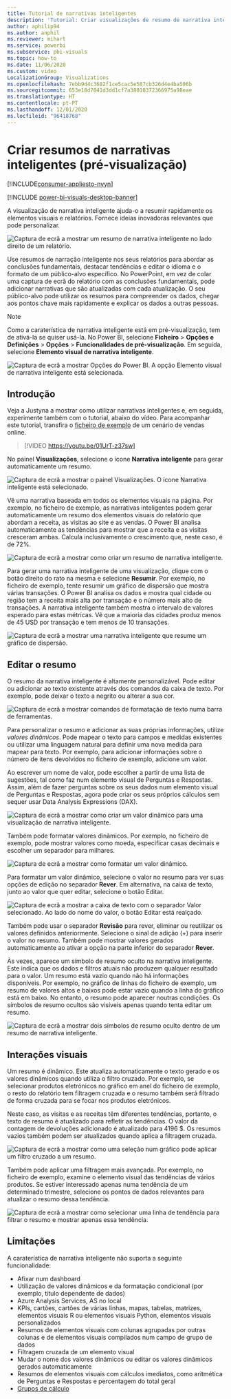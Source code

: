 ```yaml
---
title: Tutorial de narrativas inteligentes
description: 'Tutorial: Criar visualizações de resumo de narrativa inteligente no Power BI'
author: aphilip94
ms.author: anphil
ms.reviewer: mihart
ms.service: powerbi
ms.subservice: pbi-visuals
ms.topic: how-to
ms.date: 11/06/2020
ms.custom: video
LocalizationGroup: Visualizations
ms.openlocfilehash: 7ebb9d4c3682f1ce5cac5e587cb326d4e4ba506b
ms.sourcegitcommit: 653e18d7041d3dd1cf7a38010372366975a98eae
ms.translationtype: HT
ms.contentlocale: pt-PT
ms.lasthandoff: 12/01/2020
ms.locfileid: "96418768"
---
```

# <a name="create-smart-narrative-summaries-preview"></a>Criar resumos de narrativas inteligentes (pré-visualização)

[!INCLUDE[consumer-appliesto-nyyn](../includes/consumer-appliesto-nyyn.md)]    

[!INCLUDE [power-bi-visuals-desktop-banner](../includes/power-bi-visuals-desktop-banner.md)]

A visualização de narrativa inteligente ajuda-o a resumir rapidamente os elementos visuais e relatórios. Fornece ideias inovadoras relevantes que pode personalizar.

![Captura de ecrã a mostrar um resumo de narrativa inteligente no lado direito de um relatório.](media/power-bi-visualization-smart-narratives/1.png)

Use resumos de narração inteligente nos seus relatórios para abordar as conclusões fundamentais, destacar tendências e editar o idioma e o formato de um público-alvo específico. No PowerPoint, em vez de colar uma captura de ecrã do relatório com as conclusões fundamentais, pode adicionar narrativas que são atualizadas com cada atualização. O seu público-alvo pode utilizar os resumos para compreender os dados, chegar aos pontos chave mais rapidamente e explicar os dados a outras pessoas.

>[!NOTE]
> Como a caraterística de narrativa inteligente está em pré-visualização, tem de ativá-la se quiser usá-la. No Power BI, selecione **Ficheiro** > **Opções e Definições** > **Opções** > **Funcionalidades de pré-visualização**. Em seguida, selecione **Elemento visual de narrativa inteligente**.
>
>![Captura de ecrã a mostrar Opções do Power BI. A opção Elemento visual de narrativa inteligente está selecionada.](media/power-bi-visualization-smart-narratives/2.png)



## <a name="get-started"></a>Introdução 
Veja a Justyna a mostrar como utilizar narrativas inteligentes e, em seguida, experimente também com o tutorial, abaixo do vídeo.  Para acompanhar este tutorial, transfira o [ficheiro de exemplo](https://github.com/microsoft/powerbi-desktop-samples/blob/master/Monthly%20Desktop%20Blog%20Samples/2020/2020SU09%20Blog%20Demo%20-%20September.pbix) de um cenário de vendas online.

> [!VIDEO https://youtu.be/01UrT-z37sw]

No painel **Visualizações**, selecione o ícone **Narrativa inteligente** para gerar automaticamente um resumo.

![Captura de ecrã a mostrar o painel Visualizações. O ícone Narrativa inteligente está selecionado.](media/power-bi-visualization-smart-narratives/3.png)

Vê uma narrativa baseada em todos os elementos visuais na página. Por exemplo, no ficheiro de exemplo, as narrativas inteligentes podem gerar automaticamente um resumo dos elementos visuais do relatório que abordam a receita, as visitas ao site e as vendas. O Power BI analisa automaticamente as tendências para mostrar que a receita e as visitas cresceram ambas. Calcula inclusivamente o crescimento que, neste caso, é de 72%.
 
![Captura de ecrã a mostrar como criar um resumo de narrativa inteligente.](media/power-bi-visualization-smart-narratives/4.gif)
 
Para gerar uma narrativa inteligente de uma visualização, clique com o botão direito do rato na mesma e selecione **Resumir**. Por exemplo, no ficheiro de exemplo, tente resumir um gráfico de dispersão que mostra várias transações. O Power BI analisa os dados e mostra qual cidade ou região tem a receita mais alta por transação e o número mais alto de transações. A narrativa inteligente também mostra o intervalo de valores esperado para estas métricas. Vê que a maioria das cidades produz menos de 45 USD por transação e tem menos de 10 transações.
 
  
![Captura de ecrã a mostrar uma narrativa inteligente que resume um gráfico de dispersão.](media/power-bi-visualization-smart-narratives/5.gif)
 
## <a name="edit-the-summary"></a>Editar o resumo
 
O resumo da narrativa inteligente é altamente personalizável. Pode editar ou adicionar ao texto existente através dos comandos da caixa de texto. Por exemplo, pode deixar o texto a negrito ou alterar a sua cor.
 
![Captura de ecrã a mostrar comandos de formatação de texto numa barra de ferramentas.](media/power-bi-visualization-smart-narratives/6.png)
  
Para personalizar o resumo e adicionar as suas próprias informações, utilize *valores dinâmicos*. Pode mapear o texto para campos e medidas existentes ou utilizar uma linguagem natural para definir uma nova medida para mapear para texto. Por exemplo, para adicionar informações sobre o número de itens devolvidos no ficheiro de exemplo, adicione um valor. 

Ao escrever um nome de valor, pode escolher a partir de uma lista de sugestões, tal como faz num elemento visual de Perguntas e Respostas. Assim, além de fazer perguntas sobre os seus dados num elemento visual de Perguntas e Respostas, agora pode criar os seus próprios cálculos sem sequer usar Data Analysis Expressions (DAX). 
  
![Captura de ecrã a mostrar como criar um valor dinâmico para uma visualização de narrativa inteligente.](media/power-bi-visualization-smart-narratives/7.gif)
  
Também pode formatar valores dinâmicos. Por exemplo, no ficheiro de exemplo, pode mostrar valores como moeda, especificar casas decimais e escolher um separador para milhares. 
   
![Captura de ecrã a mostrar como formatar um valor dinâmico.](media/power-bi-visualization-smart-narratives/8.gif)
   
Para formatar um valor dinâmico, selecione o valor no resumo para ver suas opções de edição no separador **Rever**. Em alternativa, na caixa de texto, junto ao valor que quer editar, selecione o botão Editar. 
   
![Captura de ecrã a mostrar a caixa de texto com o separador Valor selecionado. Ao lado do nome do valor, o botão Editar está realçado.](media/power-bi-visualization-smart-narratives/9.png)
   
Também pode usar o separador **Revisão** para rever, eliminar ou reutilizar os valores definidos anteriormente. Selecione o sinal de adição (+) para inserir o valor no resumo. Também pode mostrar valores gerados automaticamente ao ativar a opção na parte inferior do separador **Rever**.

Às vezes, aparece um símbolo de resumo oculto na narrativa inteligente. Este indica que os dados e filtros atuais não produzem qualquer resultado para o valor. Um resumo está vazio quando não há informações disponíveis. Por exemplo, no gráfico de linhas do ficheiro de exemplo, um resumo de valores altos e baixos pode estar vazio quando a linha do gráfico está em baixo. No entanto, o resumo pode aparecer noutras condições. Os símbolos de resumo ocultos são visíveis apenas quando tenta editar um resumo.


![Captura de ecrã a mostrar dois símbolos de resumo oculto dentro de um resumo de narrativa inteligente.](media/power-bi-visualization-smart-narratives/10.png)
   
## <a name="visual-interactions"></a>Interações visuais
Um resumo é dinâmico. Este atualiza automaticamente o texto gerado e os valores dinâmicos quando utiliza o filtro cruzado. Por exemplo, se selecionar produtos eletrónicos no gráfico em anel do ficheiro de exemplo, o resto do relatório tem filtragem cruzada e o resumo também será filtrado de forma cruzada para se focar nos produtos eletrónicos.  

Neste caso, as visitas e as receitas têm diferentes tendências, portanto, o texto de resumo é atualizado para refletir as tendências. O valor da contagem de devoluções adicionado é atualizado para 4196 $. Os resumos vazios também podem ser atualizados quando aplica a filtragem cruzada.
   
![Captura de ecrã a mostrar como uma seleção num gráfico pode aplicar um filtro cruzado a um resumo.](media/power-bi-visualization-smart-narratives/11.gif)
   
Também pode aplicar uma filtragem mais avançada. Por exemplo, no ficheiro de exemplo, examine o elemento visual das tendências de vários produtos. Se estiver interessado apenas numa tendência de um determinado trimestre, selecione os pontos de dados relevantes para atualizar o resumo dessa tendência.
   
![Captura de ecrã a mostrar como selecionar uma linha de tendência para filtrar o resumo e mostrar apenas essa tendência.](media/power-bi-visualization-smart-narratives/12.gif)
   
## <a name="limitations"></a>Limitações

A caraterística de narrativa inteligente não suporta a seguinte funcionalidade:
- Afixar num dashboard 
- Utilização de valores dinâmicos e da formatação condicional (por exemplo, título dependente de dados)
- Azure Analysis Services, AS no local
- KPIs, cartões, cartões de várias linhas, mapas, tabelas, matrizes, elementos visuais R ou elementos visuais Python, elementos visuais personalizados 
- Resumos de elementos visuais com colunas agrupadas por outras colunas e de elementos visuais compilados num campo de grupo de dados 
- Filtragem cruzada de um elemento visual
- Mudar o nome dos valores dinâmicos ou editar os valores dinâmicos gerados automaticamente
- Resumos de elementos visuais com cálculos imediatos, como aritmética de Perguntas e Respostas e percentagem do total geral 
- [Grupos de cálculo](/analysis-services/tabular-models/calculation-groups)
   

